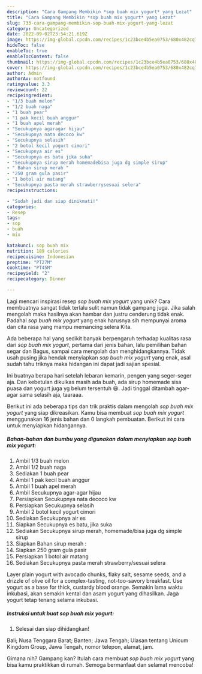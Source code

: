 ```yaml
---
description: "Cara Gampang Membikin *sop buah mix yogurt* yang Lezat"
title: "Cara Gampang Membikin *sop buah mix yogurt* yang Lezat"
slug: 733-cara-gampang-membikin-sop-buah-mix-yogurt-yang-lezat
category: Uncategorized
date: 2022-09-02T23:54:21.619Z
image: https://img-global.cpcdn.com/recipes/1c23bce4b5ea0753/680x482cq70/sop-buah-mix-yogurt-foto-resep-utama.jpg
hideToc: false
enableToc: true
enableTocContent: false
thumbnail: https://img-global.cpcdn.com/recipes/1c23bce4b5ea0753/680x482cq70/sop-buah-mix-yogurt-foto-resep-utama.jpg
cover: https://img-global.cpcdn.com/recipes/1c23bce4b5ea0753/680x482cq70/sop-buah-mix-yogurt-foto-resep-utama.jpg
author: Admin
authorAv: notfound
ratingvalue: 3.3
reviewcount: 22
recipeingredient:
- "1/3 buah melon"
- "1/2 buah naga"
- "1 buah pear"
- "1 pak kecil buah anggur"
- "1 buah apel merah"
- "Secukupnya agaragar hijau"
- "Secukupnya nata decoco kw"
- "Secukupnya selasih"
- "2 botol kecil yogurt cimori"
- "Secukupnya air es"
- "Secukupnya es batu jika suka"
- "Secukupnya sirup merah homemadebisa juga dg simple sirup"
- " Bahan sirup merah "
- "250 gram gula pasir"
- "1 botol air matang"
- "Secukupnya pasta merah strawberrysesuai selera"
recipeinstructions:

- "Sudah jadi dan siap dinikmati!"
categories:
- Resep
tags:
- sop
- buah
- mix

katakunci: sop buah mix 
nutrition: 189 calories
recipecuisine: Indonesian
preptime: "PT27M"
cooktime: "PT45M"
recipeyield: "2"
recipecategory: Dinner

---
```





Lagi mencari inspirasi resep *sop buah mix yogurt* yang unik? Cara membuatnya sangat tidak terlalu sulit namun tidak gampang juga. Jika salah mengolah maka hasilnya akan hambar dan justru cenderung tidak enak. Padahal *sop buah mix yogurt* yang enak harusnya sih mempunyai aroma dan cita rasa yang mampu memancing selera Kita.





Ada beberapa hal yang sedikit banyak berpengaruh terhadap kualitas rasa dari *sop buah mix yogurt*, pertama dari jenis bahan, lalu pemilihan bahan segar dan Bagus, sampai cara mengolah dan menghidangkannya. Tidak usah pusing jika hendak menyiapkan *sop buah mix yogurt* yang enak,      asal sudah tahu triknya maka hidangan ini dapat jadi sajian spesial.














Ini buatnya berapa hari setelah lebaran kemarin, pengen yang seger-seger aja. Dan kebetulan dikulkas masih ada buah, ada sirup homemade sisa puasa dan yogurt juga yg belum tersentuh 😆. Jadi tinggal ditambah agar-agar sama selasih aja, taaraaa.






Berikut ini ada beberapa tips dan trik praktis dalam mengolah *sop buah mix yogurt* yang siap dikreasikan. Kamu bisa membuat *sop buah mix yogurt* menggunakan 16 jenis bahan dan 0 langkah pembuatan. Berikut ini cara untuk menyiapkan hidangannya.

<!--inarticleads1-->

##### Bahan-bahan dan bumbu yang digunakan dalam menyiapkan *sop buah mix yogurt*:

1. Ambil 1/3 buah melon
1. Ambil 1/2 buah naga
1. Sediakan 1 buah pear
1. Ambil 1 pak kecil buah anggur
1. Ambil 1 buah apel merah
1. Ambil Secukupnya agar-agar hijau
1. Persiapkan Secukupnya nata decoco kw
1. Persiapkan Secukupnya selasih
1. Ambil 2 botol kecil yogurt cimori
1. Sediakan Secukupnya air es
1. Siapkan Secukupnya es batu, jika suka
1. Sediakan Secukupnya sirup merah, homemade/bisa juga dg simple sirup
1. Siapkan  Bahan sirup merah :
1. Siapkan 250 gram gula pasir
1. Persiapkan 1 botol air matang
1. Sediakan Secukupnya pasta merah strawberry/sesuai selera


Layer plain yogurt with avocado chunks, flaky salt, sesame seeds, and a drizzle of olive oil for a complex-tasting, not-too-savory breakfast. Use yogurt as a base for thick, custardy blood orange. Semakin lama waktu inkubasi, akan semakin kental dan asam yogurt yang dihasilkan. Jaga yogurt tetap tenang selama inkubasi. 

<!--inarticleads2-->

##### Instruksi untuk buat *sop buah mix yogurt*:


1. Selesai dan siap dihidangkan!

Bali; Nusa Tenggara Barat; Banten; Jawa Tengah; Ulasan tentang Unicum Kingdom Group, Jawa Tengah, nomor telepon, alamat, jam. 

Gimana nih? Gampang kan? Itulah cara membuat *sop buah mix yogurt* yang bisa kamu praktikkan di rumah. Semoga bermanfaat dan selamat mencoba!
